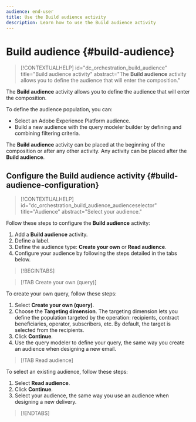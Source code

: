 ```yaml
---
audience: end-user
title: Use the Build audience activity
description: Learn how to use the Build audience activity
---
```


# Build audience {#build-audience}

>[!CONTEXTUALHELP]
>id="dc_orchestration_build_audience"
>title="Build audience activity"
>abstract="The **Build audience** activity allows you to define the audience that will enter the composition."

The **Build audience** activity allows you to define the audience that will enter the composition.

To define the audience population, you can:

<!--* Select an existing audience, created as a list in the client console.-->
* Select an Adobe Experience Platform audience. 
* Build a new audience with the query modeler builder by defining and combining filtering criteria.

The **Build audience** activity can be placed at the beginning of the composition or after any other activity. Any activity can be placed after the **Build audience**.

## Configure the Build audience activity {#build-audience-configuration}

>[!CONTEXTUALHELP]
>id="dc_orchestration_build_audience_audienceselector"
>title="Audience"
>abstract="Select your audience."

Follow these steps to configure the **Build audience** activity:

1. Add a **Build audience** activity. 
1. Define a label.
1. Define the audience type: **Create your own** or **Read audience**. 
1. Configure your audience by following the steps detailed in the tabs below.

>[!BEGINTABS]

>[!TAB Create your own (query)]

To create your own query, follow these steps:

1. Select **Create your own (query)**.
1. Choose the **Targeting dimension**. The targeting dimension lets you define the population targeted by the operation: recipients, contract beneficiaries, operator, subscribers, etc. By default, the target is selected from the recipients.<!-- [Learn more about targeting dimensions](../../audience/about-recipients.md#targeting-dimensions)-->
1. Click **Continue**.
1. Use the query modeler to define your query, the same way you create an audience when designing a new email. <!--[Learn how to work with the query modeler](../../query/query-modeler-overview.md)-->

>[!TAB Read audience]

To select an existing audience, follow these steps:

1. Select **Read audience**.
1. Click **Continue**.
1. Select your audience, the same way you use an audience when designing a new delivery. <!--Refer to this [section](../../audience/add-audience.md).-->

>[!ENDTABS]

<!--
## Examples{#build-audience-examples}

Here is an example of a workflow with two **Build audience** activities. The first one targets the poker players audience, followed by an email delivery. The second one targets the VIP clients audience, followed by an SMS delivery.

![](../assets/workflow-audience-example.png)
-->
